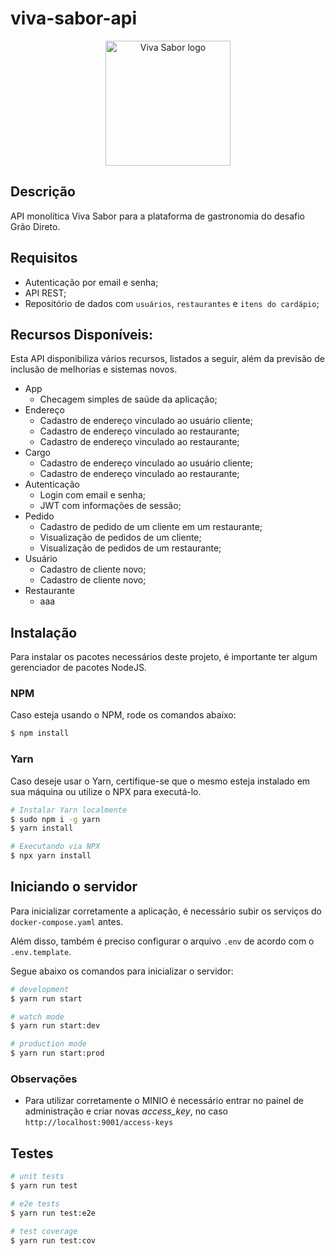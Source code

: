 # viva-sabor-api
<p align="center">
  <a href="https://github.com/rabispedro/" target="blank"><img src="https://avatars.githubusercontent.com/u/42853022?s=400&u=2d70e35dd2908adbb6f84cdb13350155169be00f&v=4" width="200" alt="Viva Sabor logo" /></a>
</p>

[circleci-image]: https://img.shields.io/circleci/build/github/nestjs/nest/master?token=abc123def456
[circleci-url]: https://circleci.com/gh/nestjs/nest

## Descrição

API monolítica Viva Sabor para a plataforma de gastronomia do desafio Grão Direto.

## Requisitos

- Autenticação por email e senha;
- API REST;
- Repositório de dados com `usuários`, `restaurantes` e `itens do cardápio`;

## Recursos Disponíveis:

Esta API disponibiliza vários recursos, listados a seguir, além da previsão de inclusão de melhorias e sistemas novos.

- App
  - Checagem simples de saúde da aplicação;
- Endereço
  - Cadastro de endereço vinculado ao usuário cliente;
  - Cadastro de endereço vinculado ao restaurante;
  - Cadastro de endereço vinculado ao restaurante;
- Cargo
  - Cadastro de endereço vinculado ao usuário cliente;
  - Cadastro de endereço vinculado ao restaurante;
- Autenticação
  - Login com email e senha;
  - JWT com informações de sessão;
- Pedido
  - Cadastro de pedido de um cliente em um restaurante;
  - Visualização de pedidos de um cliente;
  - Visualização de pedidos de um restaurante;
- Usuário
  - Cadastro de cliente novo;
  - Cadastro de cliente novo;
- Restaurante
  - aaa

## Instalação

Para instalar os pacotes necessários deste projeto, é importante ter algum gerenciador de pacotes NodeJS.

### NPM

Caso esteja usando o NPM, rode os comandos abaixo:

```bash
$ npm install
```

### Yarn

Caso deseje usar o Yarn, certifique-se que o mesmo esteja instalado em sua máquina ou utilize o NPX para executá-lo.

```bash
# Instalar Yarn localmente
$ sudo npm i -g yarn
$ yarn install

# Executando via NPX
$ npx yarn install
```

## Iniciando o servidor

Para inicializar corretamente a aplicação, é necessário subir os serviços do `docker-compose.yaml` antes.

Além disso, também é preciso configurar o arquivo `.env` de acordo com o `.env.template`.

Segue abaixo os comandos para inicializar o servidor:

```bash
# development
$ yarn run start

# watch mode
$ yarn run start:dev

# production mode
$ yarn run start:prod
```

### Observações

- Para utilizar corretamente o MINIO é necessário entrar no painel de administração e criar novas _access_key_, no caso `http://localhost:9001/access-keys`

## Testes

```bash
# unit tests
$ yarn run test

# e2e tests
$ yarn run test:e2e

# test coverage
$ yarn run test:cov
```
